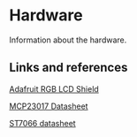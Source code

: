 # Hardware
Information about the hardware.

## Links and references

[Adafruit RGB LCD Shield](https://learn.adafruit.com/rgb-lcd-shield/downloads)

[MCP23017 Datasheet](https://ww1.microchip.com/downloads/en/devicedoc/20001952c.pdf)

[ST7066 datasheet](https://www.sparkfun.com/datasheets/LCD/st7066.pdf)
